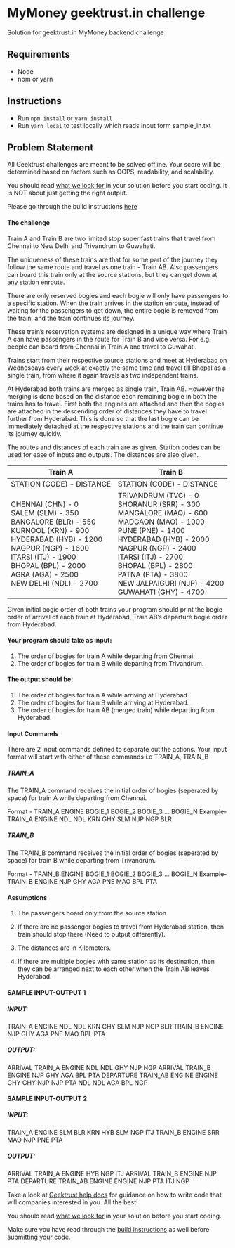 # MyMoney geektrust.in challenge
Solution for geektrust.in MyMoney backend challenge

## Requirements

-   Node
-   npm or yarn

## Instructions

-   Run `npm install` or `yarn install`
-   Run `yarn local` to test locally which reads input form sample_in.txt

## Problem Statement

All Geektrust challenges are meant to be solved offline. Your score will be determined based on factors such as OOPS, readability, and scalability.

You should read [what we look for](https://help.geektrust.in/article/28-badges-to-earn) in your solution before you start coding. It is NOT about just getting the right output.

Please go through the build instructions [here](https://github.com/geektrust/coding-problem-artefacts)

#### The challenge

Train A and Train B are two limited stop super fast trains that travel from Chennai to New Delhi and Trivandrum to Guwahati.

The uniqueness of these trains are that for some part of the journey they follow the same route and travel as one train - Train AB. Also passengers can board this train only at the source stations, but they can get down at any station enroute.

There are only reserved bogies and each bogie will only have passengers to a specific station. When the train arrives in the station enroute, instead of waiting for the passengers to get down, the entire bogie is removed from the train, and the train continues its journey.

These train’s reservation systems are designed in a unique way where Train A can have passengers in the route for Train B and vice versa. For e.g. people can board from Chennai in Train A and travel to Guwahati.

Trains start from their respective source stations and meet at Hyderabad on Wednesdays every week at exactly the same time and travel till Bhopal as a single train, from where it again travels as two independent trains.

At Hyderabad both trains are merged as single train, Train AB. However the merging is done based on the distance each remaining bogie in both the trains has to travel. First both the engines are attached and then the bogies are attached in the descending order of distances they have to travel further from Hyderabad. This is done so that the last bogie can be immediately detached at the respective stations and the train can continue its journey quickly.

The routes and distances of each train are as given. Station codes can be used for ease of inputs and outputs. The distances are also given.


| Train A | Train B |
| ------- | ------- |
| STATION (CODE) - DISTANCE | STATION (CODE) - DISTANCE |
| CHENNAI (CHN) - 0<br>SALEM (SLM) - 350<br>BANGALORE (BLR) - 550<br>KURNOOL (KRN) - 900<br>HYDERABAD (HYB) - 1200<br>NAGPUR (NGP) - 1600<br>ITARSI (ITJ) - 1900<br>BHOPAL (BPL) - 2000<br>AGRA (AGA) - 2500<br>NEW DELHI (NDL) - 2700<br> | TRIVANDRUM (TVC) - 0<br/>SHORANUR (SRR) - 300<br>MANGALORE (MAQ) - 600<br>MADGAON (MAO) - 1000<br>PUNE (PNE) - 1400<br>HYDERABAD (HYB) - 2000<br>NAGPUR (NGP) - 2400<br>ITARSI (ITJ) - 2700<br>BHOPAL (BPL) - 2800<br>PATNA (PTA) - 3800<br>NEW JALPAIGURI (NJP) - 4200<br>GUWAHATI (GHY) - 4700<br> |

Given initial bogie order of both trains your program should print the bogie order of arrival of each train at Hyderabad, Train AB’s departure bogie order from Hyderabad.


#### Your program should take as input:

1. The order of bogies for train A while departing from Chennai.
2. The order of bogies for train B while departing from Trivandrum.

#### The output should be:

1. The order of bogies for train A while arriving at Hyderabad.
2. The order of bogies for train B while arriving at Hyderabad.
3. The order of bogies for train AB (merged train) while departing from Hyderabad.


#### Input Commands

There are 2 input commands defined to separate out the actions. Your input format will start with either of these commands i.e TRAIN_A, TRAIN_B

##### TRAIN_A

The TRAIN_A command receives the initial order of bogies (seperated by space) for train A while departing from Chennai.

Format - TRAIN_A ENGINE BOGIE_1 BOGIE_2 BOGIE_3 ... BOGIE_N
Example- TRAIN_A ENGINE NDL NDL KRN GHY SLM NJP NGP BLR

##### TRAIN_B

The TRAIN_B command receives the initial order of bogies (seperated by space) for train B while departing from Trivandrum.

Format - TRAIN_B ENGINE BOGIE_1 BOGIE_2 BOGIE_3 ... BOGIE_N
Example- TRAIN_B ENGINE NJP GHY AGA PNE MAO BPL PTA


#### Assumptions

1. The passengers board only from the source station.

2. If there are no passenger bogies to travel from Hyderabad station, then train should stop there (Need to output differently).

3. The distances are in Kilometers.

3. If there are multiple bogies with same station as its destination, then they can be arranged next to each other when the Train AB leaves Hyderabad.


#### SAMPLE INPUT-OUTPUT 1

##### INPUT:
TRAIN_A ENGINE NDL NDL KRN GHY SLM NJP NGP BLR
TRAIN_B ENGINE NJP GHY AGA PNE MAO BPL PTA


##### OUTPUT:
ARRIVAL TRAIN_A ENGINE NDL NDL GHY NJP NGP
ARRIVAL TRAIN_B ENGINE NJP GHY AGA BPL PTA
DEPARTURE TRAIN_AB ENGINE ENGINE GHY GHY NJP NJP PTA NDL NDL AGA BPL NGP


#### SAMPLE INPUT-OUTPUT 2

##### INPUT:
TRAIN_A ENGINE SLM BLR KRN HYB SLM NGP ITJ
TRAIN_B ENGINE SRR MAO NJP PNE PTA


##### OUTPUT:
ARRIVAL TRAIN_A ENGINE HYB NGP ITJ
ARRIVAL TRAIN_B ENGINE NJP PTA
DEPARTURE TRAIN_AB ENGINE ENGINE NJP PTA ITJ NGP


Take a look at [Geektrust help docs](https://help.geektrust.in/article/28-badges-to-earn) for guidance on how to write code that will companies interested in you. All the best!

You should read [what we look for](https://help.geektrust.in/category/22-backend) in your solution before you start coding.

Make sure you have read through the [build instructions](https://github.com/geektrust/coding-problem-artefacts) as well before submitting your code.